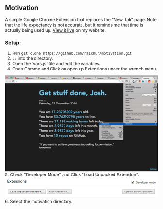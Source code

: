 ## Motivation

A simple Google Chrome Extension that replaces the "New Tab" page. Note that the life expectancy is not accurate, but it reminds me that time is actually being used up.
[View it live](http://joshuaraichur.com/motivation) on my website.

### Setup:

1. Run `git clone https://github.com/raichur/motivation.git`
2. `cd` into the directory.
3. Open the 'vars.js' file and edit the variables.
4. Open Chrome and Click on open up Extensions under the wrench menu.
<img src="chrome_extensions.png">
5. Check "Developer Mode" and Click "Load Unpacked Extension".
<img src="load_unpacked.png">
6. Select the motivation directory.
